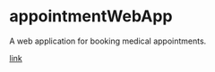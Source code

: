 # appointmentWebApp
A web application for booking medical appointments.

[link](file:///C:/Users/SHIHAAB%20HASAN/Desktop/Wta%20project/index.html)
